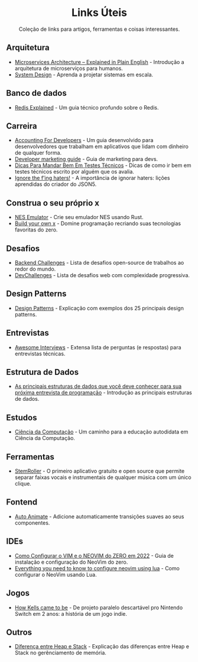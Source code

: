 <div align="center">
  
# Links Úteis
Coleção de links para artigos, ferramentas e coisas interessantes.

</div>

## Arquitetura
- [Microservices Architecture – Explained in Plain English](https://www.freecodecamp.org/news/microservices-architecture-for-humans/) - Introdução a arquitetura de microserviços para humanos.
- [System Design](https://www.karanpratapsingh.com/courses/system-design) - Aprenda a projetar sistemas em escala.


## Banco de dados
- [Redis Explained](https://architecturenotes.co/redis/) - Um guia técnico profundo  sobre o  Redis.


## Carreira
- [Accounting For Developers](https://www.moderntreasury.com/journal/accounting-for-developers-part-i) - Um guia desenvolvido para desenvolvedores que trabalham em aplicativos que lidam com dinheiro de qualquer forma.
- [Developer marketing guide](https://www.developermarkepear.com/blog/developer-marketing-guide) - Guia de marketing para devs.
- [Dicas Para Mandar Bem Em Testes Técnicos](https://dev.to/leonardofiedler/dicas-para-mandar-bem-em-testes-tecnicos-231k) - Dicas de como ir bem em testes técnicos escrito por alguém que os avalia.
- [Ignore the f’ing haters!](https://aseemk.substack.com/p/ignore-the-f-ing-haters-json5) - A importância de ignorar haters: lições aprendidas do criador do JSON5.


## Construa o seu próprio x
- [NES Emulator](https://bugzmanov.github.io/nes_ebook/) - Crie seu emulador NES usando Rust.
- [Build your own x](https://github.com/codecrafters-io/build-your-own-x) - Domine programação recriando suas tecnologias favoritas do zero.


## Desafios
- [Backend Challenges](https://github.com/CollabCodeTech/backend-challenges) - Lista de desafios open-source de trabalhos ao redor do mundo.
- [DevChallenges](https://devchallenges.io/) - Lista de desafios web com complexidade progressiva.


## Design Patterns
- [Design Patterns](https://medium.com/xp-inc/design-patterns-34257406b136) - Explicação com exemplos dos 25 principais design patterns.


## Entrevistas
- [Awesome Interviews](https://github.com/DopplerHQ/awesome-interview-questions) - Extensa lista de perguntas (e respostas) para entrevistas técnicas.


## Estrutura de Dados
- [As principais estruturas de dados que você deve conhecer para sua próxima entrevista de programação](https://www.freecodecamp.org/portuguese/news/as-principais-estruturas-de-dados-que-voce-deve-conhecer-para-sua-proxima-entrevista-de-programacao/) - Introdução as principais estruturas de dados.


## Estudos
- [Ciência da Computação](https://github.com/Universidade-Livre/ciencia-da-computacao) - Um caminho para a educação autodidata em Ciência da Computação.

## Ferramentas
- [StemRoller](https://github.com/stemrollerapp/stemroller) - O primeiro aplicativo gratuito e open source que permite separar faixas vocais e instrumentais de qualquer música com um único clique.

## Fontend
- [Auto Animate](https://github.com/formkit/auto-animate) - Adicione automaticamente transições suaves ao seus componentes.


## IDEs
- [Como Configurar o VIM e o NEOVIM do ZERO em 2022](https://www.youtube.com/watch?v=lm7y2hI6zME&list=WL&index=1&t=3838s) - Guia de instalação e configuração do NeoVim do zero.
- [Everything you need to know to configure neovim using lua](https://vonheikemen.github.io/devlog/tools/configuring-neovim-using-lua/) - Como configurar o NeoVim usando Lua.

## Jogos
- [How Kells came to be](https://kellsgame.com/how-kells-came-to-be/) - De projeto paralelo descartável pro Nintendo Switch em 2 anos: a história de um jogo indie.


## Outros
- [Diferença entre Heap e Stack](https://pt.stackoverflow.com/questions/3797/o-que-s%c3%a3o-e-onde-est%c3%a3o-a-stack-e-heap/15698#15698) - Explicação das diferenças entre Heap e Stack no gerênciamento de memória.


